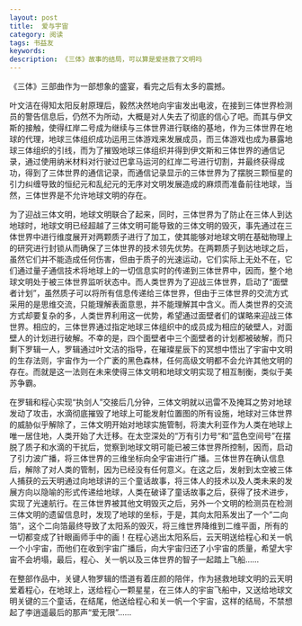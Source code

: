 ```yaml
---
layout: post
title:  爱与宇宙
category: 阅读
tags: 书益友
keywords:  
description: 《三体》故事的结局，可以算是爱拯救了文明吗
---
```

《三体》三部曲作为一部想象的盛宴，看完之后有太多的震撼。

叶文洁在得知太阳反射原理后，毅然决然地向宇宙发出电波，在接到三体世界检测员的警告信息后，仍然不为所动，大概是对人失去了彻底的信心了吧。而其与伊文斯的接触，使得红岸二号成为继续与三体世界进行联络的基地，作为三体世界在地球的代理，地球三体组织成功运用三体游戏来发展成员，而三体游戏也成为暴露地球三体组织的引线，而为了摧毁地球三体组织并得到伊文斯和三体世界的通信记录，通过使用纳米材料对行驶过巴拿马运河的红岸二号进行切割，并最终获得成功，得到了三体世界的通信记录，而通信记录显示的三体世界为了摆脱三颗恒星的引力纠缠导致的恒纪元和乱纪元的无序对文明发展造成的麻烦而准备前往地球，当然，三体世界是不允许地球文明的存在。

为了迎战三体文明，地球文明联合了起来，同时，三体世界为了防止在三体人到达地球时，地球文明已经超越了三体文明可能导致的三体文明的毁灭，事先通过在三体世界中进行维度展开对两颗质子进行了加工，使其能够对地球文明在基础物理上的研究进行封锁从而确保了三体世界的技术领先优势。在两颗质子到达地球之后，虽然它们并不能造成任何伤害，但由于质子的光速运动，它们实际上无处不在，它们通过量子通信技术将地球上的一切信息实时的传递到三体世界中，因而，整个地球文明处于被三体世界监听状态中。而人类世界为了迎战三体世界，启动了“面壁者计划”，虽然质子可以将所有信息传递给三体世界，但由于三体世界的交流方式采用的是思维交流，只能理解表面意思，并不能理解其中含义。而人类世界的交流方式却要复杂的多，人类世界利用这一优势，希望通过面壁者们的谋略来迎战三体世界。相应的，三体世界通过指定地球三体组织中的成员成为相应的破壁人，对面壁人的计划进行破解。不幸的是，四个面壁者中三个面壁者的计划都被破解，而只剩下罗辑一人，罗辑通过叶文洁的指导，在璀璨星辰下的冥想中悟出了宇宙中文明的生存法则，宇宙作为一个广袤的黑色森林，任何高级文明都不会允许其他文明的存在。而就是这一法则在未来使得三体文明和地球文明实现了相互制衡，类似于美苏争霸。

在罗辑和程心实现“执剑人”交接后几分钟，三体文明就以迅雷不及掩耳之势对地球发动了攻击，水滴彻底摧毁了地球上可能发射位置图的所有设施，地球对三体世界的威胁似乎解除了，三体文明开始对地球实施管制，将澳大利亚作为人类在地球上唯一居住地，人类开始了大迁移。在太空深处的“万有引力号“和“蓝色空间号”在摆脱了质子和水滴的干扰后，觉察到地球文明可能已被三体世界所控制，因而，启动了引力波广播，将三体世界的三维坐标向全宇宙进行广播。三体世界在确认信息后，解除了对人类的管制，因为已经没有任何意义。在这之后，发射到太空被三体人捕获的云天明通过向地球讲的三个童话故事，将三体人的技术以及人类未来的发展方向以隐喻的形式传递给地球，人类在破译了童话故事之后，获得了技术进步，实现了光速航行。在三体世界被其他文明毁灭之后，另外一个文明的检测员在检测三体文明的遗留信息时，发现了地球的坐标，于是，其向太阳系发出了一个”二向箔“，这个二向箔最终导致了太阳系的毁灭，将三维世界降维到二维平面，所有的一切都变成了针眼画师手中的画！在程心逃出太阳系后，云天明送给程心和关一帆一个小宇宙，而他们在收到宇宙广播后，向大宇宙归还了小宇宙的质量，希望大宇宙不会坍塌，最后，程心、关一帆以及三体世界的智子一起踏上飞船……

在整部作品中，关键人物罗辑的悟道有着庄颜的陪伴，作为拯救地球文明的云天明爱着程心，在地球上，送给程心一颗星星，在三体人的宇宙飞船中，又送给地球文明关键的三个童话，在结尾，他送给程心和关一帆一个宇宙，这样的结局，不禁想起了李逍遥最后的那声“爱无限”……